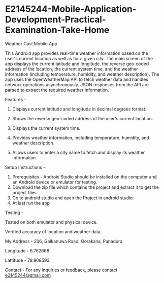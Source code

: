 # E2145244-Mobile-Application-Development-Practical-Examination-Take-Home
Weather Cast Mobile App

This Android app provides real-time weather information based on the user's current location as well as for a given city. The main screen of the app displays the current latitude and longitude, the reverse geo-coded address of the location, the current system time, and the weather information (including temperature, humidity, and weather description). The app uses the OpenWeatherMap API to fetch weather data and handles network operations asynchronously. JSON responses from the API are parsed to extract the required weather information.

Features - 

1. Displays current latitude and longitude in decimal degrees format.

2. Shows the reverse geo-coded address of the user's current location.

3. Displays the current system time.

4. Provides weather information, including temperature, humidity, and weather description.

5. Allows users to enter a city name to fetch and display its weather information.

Setup Instructions - 
1. Prerequisites - Android Studio should be installed on the computer and an Android device or emulator for testing.
2. Download the zip file which contains the project and extract it to get the project files.
3. Go to android studio and open the Project in android studio:
4. At last run the app

Testing - 

Tested on both emulator and physical device.

Verified accuracy of location and weather data.

My Address - 206, Galkanuwa Road, Gorakana, Panadura

Longitude - 6.762668

Lattitude - 79.908593


Contact - 
For any inquiries or feedback, please contact e2145244@gmail.com
